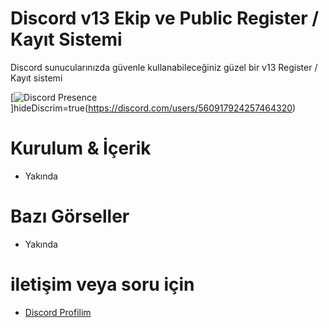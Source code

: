 # Discord v13 Ekip ve Public Register / Kayıt Sistemi 


Discord sunucularınızda güvenle kullanabileceğiniz güzel bir v13 Register / Kayıt sistemi

  

 [![Discord Presence](https://lanyard.cnrad.dev/api/560917924257464320)]hideDiscrim=true(https://discord.com/users/560917924257464320)

  
 # Kurulum & İçerik 


 - Yakında 

  

 # Bazı Görseller  

- Yakında 


 # iletişim veya soru için

 - [Discord Profilim](https://discord.com/users/560917924257464320) 
